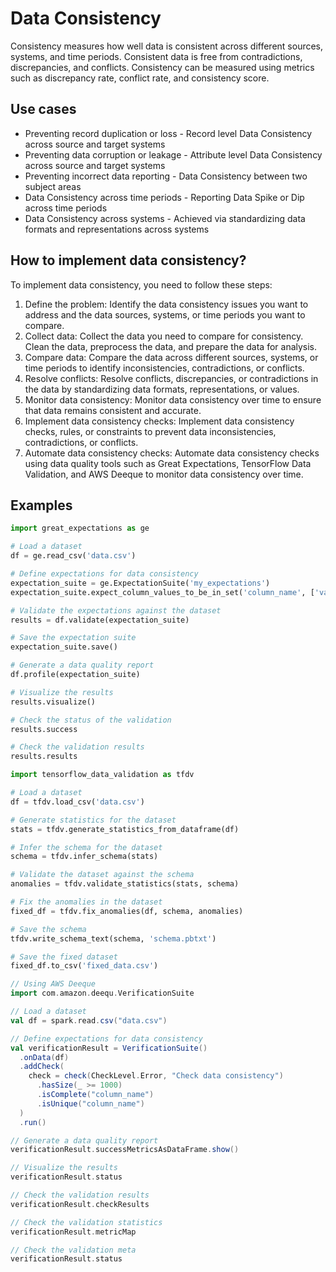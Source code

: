 # Data Consistency

Consistency measures how well data is consistent across different sources, systems, and time periods. Consistent data is free from contradictions, discrepancies, and conflicts. Consistency can be measured using metrics such as discrepancy rate, conflict rate, and consistency score.

## Use cases

* Preventing record duplication or loss - Record level Data Consistency across source and target systems
* Preventing data corruption or leakage - Attribute level Data Consistency across source and target systems
* Preventing incorrect data reporting - Data Consistency between two subject areas
* Data Consistency across time periods - Reporting Data Spike or Dip across time periods
* Data Consistency across systems - Achieved via standardizing data formats and representations across systems

## How to implement data consistency?

To implement data consistency, you need to follow these steps:

1. Define the problem: Identify the data consistency issues you want to address and the data sources, systems, or time periods you want to compare.
2. Collect data: Collect the data you need to compare for consistency. Clean the data, preprocess the data, and prepare the data for analysis.
3. Compare data: Compare the data across different sources, systems, or time periods to identify inconsistencies, contradictions, or conflicts.
4. Resolve conflicts: Resolve conflicts, discrepancies, or contradictions in the data by standardizing data formats, representations, or values.
5. Monitor data consistency: Monitor data consistency over time to ensure that data remains consistent and accurate.
6. Implement data consistency checks: Implement data consistency checks, rules, or constraints to prevent data inconsistencies, contradictions, or conflicts.
7. Automate data consistency checks: Automate data consistency checks using data quality tools such as Great Expectations, TensorFlow Data Validation, and AWS Deeque to monitor data consistency over time.

## Examples

```python
import great_expectations as ge

# Load a dataset
df = ge.read_csv('data.csv')

# Define expectations for data consistency
expectation_suite = ge.ExpectationSuite('my_expectations')
expectation_suite.expect_column_values_to_be_in_set('column_name', ['value1', 'value2', 'value3'])

# Validate the expectations against the dataset
results = df.validate(expectation_suite)

# Save the expectation suite
expectation_suite.save()

# Generate a data quality report
df.profile(expectation_suite)

# Visualize the results
results.visualize()

# Check the status of the validation
results.success

# Check the validation results
results.results
```

```python
import tensorflow_data_validation as tfdv

# Load a dataset
df = tfdv.load_csv('data.csv')

# Generate statistics for the dataset
stats = tfdv.generate_statistics_from_dataframe(df)

# Infer the schema for the dataset
schema = tfdv.infer_schema(stats)

# Validate the dataset against the schema
anomalies = tfdv.validate_statistics(stats, schema)

# Fix the anomalies in the dataset
fixed_df = tfdv.fix_anomalies(df, schema, anomalies)

# Save the schema
tfdv.write_schema_text(schema, 'schema.pbtxt')

# Save the fixed dataset
fixed_df.to_csv('fixed_data.csv')
```

```scala
// Using AWS Deeque
import com.amazon.deequ.VerificationSuite

// Load a dataset
val df = spark.read.csv("data.csv")

// Define expectations for data consistency
val verificationResult = VerificationSuite()
  .onData(df)
  .addCheck(
    check = check(CheckLevel.Error, "Check data consistency")
      .hasSize(_ >= 1000)
      .isComplete("column_name")
      .isUnique("column_name")
  )
  .run()

// Generate a data quality report
verificationResult.successMetricsAsDataFrame.show()

// Visualize the results
verificationResult.status

// Check the validation results
verificationResult.checkResults

// Check the validation statistics
verificationResult.metricMap

// Check the validation meta
verificationResult.status
```
